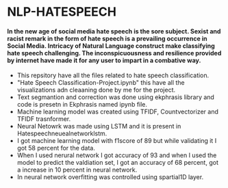 # NLP-HATESPEECH

#### In the new age of social media hate speech is the sore subject. Sexist and racist remark in the form of hate speech is a prevailing occurrence in Social Media. Intricacy of Natural Language construct make classifying hate speech challenging. The inconspicuousness and resilience provided by internet have made it for any user to impart in a combative way.

- This repsitory have all the files related to hate speech classification.
- "Hate Speech Classification-Project.ipynb" this have all the visualizations adn cleaaning done by me for the project.
- Text segmantion and correction was done using ekphrasis library and code is presetn in Ekphrasis named ipynb file.
- Machine learning model was created using TFIDF, Countvectorizer and TFIDF trasnformer.
- Neural Netowrk was made using LSTM and it is present in Hatespeechneuealnetworklstm.
- I got machine learning model with f1score of 89 but while validating it I got 58 percent for the data.
- When I used nerural network I got accuracy of 93 and when I used the model to predict the valdiation set, I got an accuracy of 68 percent, got a increase in 10 percent in neural network.
- In neural network overfitting was controlled using spartial1D layer.
